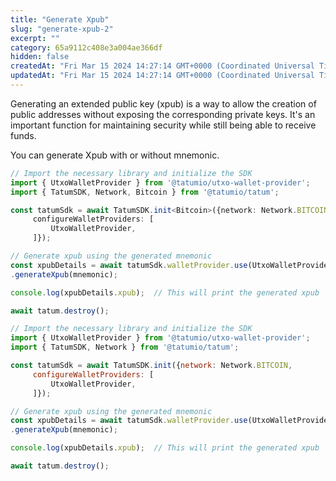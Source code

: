 ```yaml
---
title: "Generate Xpub"
slug: "generate-xpub-2"
excerpt: ""
category: 65a9112c408e3a004ae366df
hidden: false
createdAt: "Fri Mar 15 2024 14:27:14 GMT+0000 (Coordinated Universal Time)"
updatedAt: "Fri Mar 15 2024 14:27:14 GMT+0000 (Coordinated Universal Time)"
---
```

Generating an extended public key (xpub) is a way to allow the creation of public addresses without exposing the corresponding private keys. It's an important function for maintaining security while still being able to receive funds.

You can generate Xpub with or without mnemonic.

```typescript
// Import the necessary library and initialize the SDK
import { UtxoWalletProvider } from '@tatumio/utxo-wallet-provider';
import { TatumSDK, Network, Bitcoin } from '@tatumio/tatum';

const tatumSdk = await TatumSDK.init<Bitcoin>({network: Network.BITCOIN,
     configureWalletProviders: [
         UtxoWalletProvider,
     ]});

// Generate xpub using the generated mnemonic
const xpubDetails = await tatumSdk.walletProvider.use(UtxoWalletProvider)
.generateXpub(mnemonic);

console.log(xpubDetails.xpub);  // This will print the generated xpub

await tatum.destroy();
```
```javascript
// Import the necessary library and initialize the SDK
import { UtxoWalletProvider } from '@tatumio/utxo-wallet-provider';
import { TatumSDK, Network } from '@tatumio/tatum';

const tatumSdk = await TatumSDK.init({network: Network.BITCOIN,
     configureWalletProviders: [
         UtxoWalletProvider,
     ]});

// Generate xpub using the generated mnemonic
const xpubDetails = await tatumSdk.walletProvider.use(UtxoWalletProvider)
.generateXpub(mnemonic);

console.log(xpubDetails.xpub);  // This will print the generated xpub

await tatum.destroy();
```
